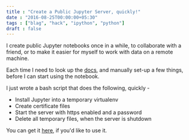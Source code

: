 ```yaml
---
title : "Create a Public Jupyter Server, quickly!"
date : "2016-08-25T00:00:00+05:30"
tags : ["blag", "hack", "ipython", "python"]
draft : false
---
```


I create public Jupyter notebooks once in a while, to collaborate with a
friend, or to make it easier for myself to work with data on a remote machine.

Each time I need to look up the [docs](http://jupyter-notebook.readthedocs.io/en/latest/public_server.html), and manually set-up a few things, before
I can start using the notebook.

I just wrote a bash script that does the following, quickly -

-   Install Jupyter into a temporary virtualenv
-   Create certificate files
-   Start the server with https enabled and a password
-   Delete all temporary files, when the server is shutdown

<script src="https://gist-it.appspot.com/github/punchagan/dot-files/blob/master/bin/jupyter-server.sh"></script>

You can get it [here](https://github.com/punchagan/dot-files/blob/master/bin/jupyter-server.sh), if you'd like to use it.
